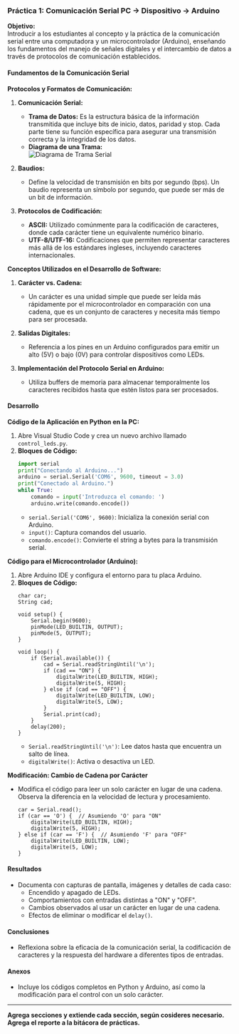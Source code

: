 ### Práctica 1: Comunicación Serial PC -> Dispositivo → Arduino

**Objetivo:**  
Introducir a los estudiantes al concepto y la práctica de la comunicación serial entre una computadora y un microcontrolador (Arduino), enseñando los fundamentos del manejo de señales digitales y el intercambio de datos a través de protocolos de comunicación establecidos.

#### Fundamentos de la Comunicación Serial

**Protocolos y Formatos de Comunicación:**
1. **Comunicación Serial:**  
   - **Trama de Datos:** Es la estructura básica de la información transmitida que incluye bits de inicio, datos, paridad y stop. Cada parte tiene su función específica para asegurar una transmisión correcta y la integridad de los datos.
   - **Diagrama de una Trama:**  
     ![Diagrama de Trama Serial](URL_a_un_diagrama_aquí)  

2. **Baudios:**  
   - Define la velocidad de transmisión en bits por segundo (bps). Un baudio representa un símbolo por segundo, que puede ser más de un bit de información.

3. **Protocolos de Codificación:**  
   - **ASCII:** Utilizado comúnmente para la codificación de caracteres, donde cada carácter tiene un equivalente numérico binario.
   - **UTF-8/UTF-16:** Codificaciones que permiten representar caracteres más allá de los estándares ingleses, incluyendo caracteres internacionales.

**Conceptos Utilizados en el Desarrollo de Software:**
1. **Carácter vs. Cadena:**  
   - Un carácter es una unidad simple que puede ser leída más rápidamente por el microcontrolador en comparación con una cadena, que es un conjunto de caracteres y necesita más tiempo para ser procesada.

2. **Salidas Digitales:**  
   - Referencia a los pines en un Arduino configurados para emitir un alto (5V) o bajo (0V) para controlar dispositivos como LEDs.

3. **Implementación del Protocolo Serial en Arduino:**  
   - Utiliza buffers de memoria para almacenar temporalmente los caracteres recibidos hasta que estén listos para ser procesados.

#### Desarrollo

**Código de la Aplicación en Python en la PC:**
1. Abre Visual Studio Code y crea un nuevo archivo llamado `control_leds.py`.
2. **Bloques de Código:**
   ```python
   import serial
   print("Conectando al Arduino...")
   arduino = serial.Serial('COM6', 9600, timeout = 3.0)
   print("Conectado al Arduino.")
   while True:
       comando = input('Introduzca el comando: ')
       arduino.write(comando.encode())
   ```
   - `serial.Serial('COM6', 9600)`: Inicializa la conexión serial con Arduino.
   - `input()`: Captura comandos del usuario.
   - `comando.encode()`: Convierte el string a bytes para la transmisión serial.

**Código para el Microcontrolador (Arduino):**
1. Abre Arduino IDE y configura el entorno para tu placa Arduino.
2. **Bloques de Código:**
   ```arduino
   char car;
   String cad;

   void setup() {
       Serial.begin(9600);
       pinMode(LED_BUILTIN, OUTPUT);
       pinMode(5, OUTPUT);
   }

   void loop() {
       if (Serial.available()) {
           cad = Serial.readStringUntil('\n');
           if (cad == "ON") {
               digitalWrite(LED_BUILTIN, HIGH);
               digitalWrite(5, HIGH);
           } else if (cad == "OFF") {
               digitalWrite(LED_BUILTIN, LOW);
               digitalWrite(5, LOW);
           }
           Serial.print(cad);
       }
       delay(200);
   }
   ```
   - `Serial.readStringUntil('\n')`: Lee datos hasta que encuentra un salto de línea.
   - `digitalWrite()`: Activa o desactiva un LED.

**Modificación: Cambio de Cadena por Carácter**
- Modifica el código para leer un solo carácter en lugar de una cadena. Observa la diferencia en la velocidad de lectura y procesamiento.
   ```arduino
   car = Serial.read();
   if (car == 'O') {  // Asumiendo 'O' para "ON"
       digitalWrite(LED_BUILTIN, HIGH);
       digitalWrite(5, HIGH);
   } else if (car == 'F') {  // Asumiendo 'F' para "OFF"
       digitalWrite(LED_BUILTIN, LOW);
       digitalWrite(5, LOW);
   }
   ```

#### Resultados
- Documenta con capturas de pantalla, imágenes y detalles de cada caso:
   - Encendido y apagado de LEDs.
   - Comportamientos con entradas distintas a "ON" y "OFF".
   - Cambios observados al usar un carácter en lugar de una cadena.
   - Efectos de eliminar o modificar el `delay()`.

#### Conclusiones
- Reflexiona sobre la eficacia de la comunicación serial, la codificación de caracteres y la respuesta del hardware a diferentes tipos de entradas.

#### Anexos
- Incluye los códigos completos en Python y Arduino, así como la modificación para el control con un solo carácter.

---
**Agrega secciones y extiende cada sección, según cosideres necesario.**
**Agrega el reporte a la bitácora de prácticas.**
